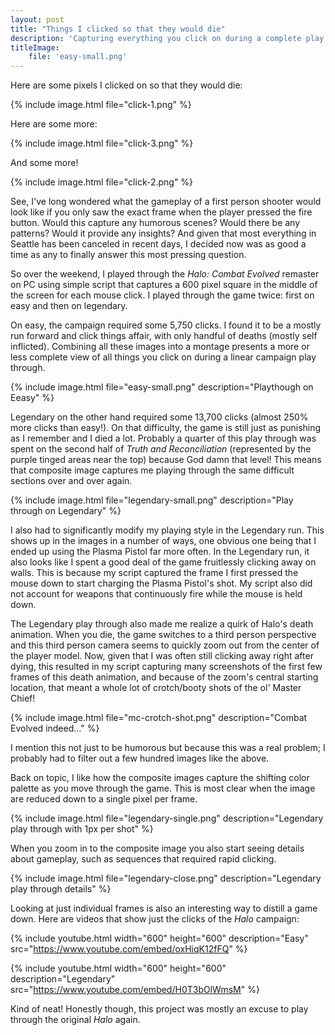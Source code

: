 ```yaml
---
layout: post
title: "Things I clicked so that they would die"
description: 'Capturing everything you click on during a complete play through of the original Halo'
titleImage:
    file: 'easy-small.png'
---
```


Here are some pixels I clicked on so that they would die:

{% include image.html file="click-1.png" %}

Here are some more:

{% include image.html file="click-3.png" %}

And some more!

{% include image.html file="click-2.png" %}

See, I've long wondered what the gameplay of a first person shooter would look like if you only saw the exact frame when the player pressed the fire button. Would this capture any humorous scenes? Would there be any patterns? Would it provide any insights? And given that most everything in Seattle has been canceled in recent days, I decided now was as good a time as any to finally answer this most pressing question.

So over the weekend, I played through the *Halo: Combat Evolved* remaster on PC using simple script that captures a 600 pixel square in the middle of the screen for each mouse click. I played through the game twice: first on easy and then on legendary.

On easy, the campaign required some 5,750 clicks. I found it to be a mostly run forward and click things affair, with only handful of deaths (mostly self inflicted). Combining all these images into a montage presents a more or less complete view of all things you click on during a linear campaign play through.

{% include image.html file="easy-small.png"  description="Playthough on Eeasy" %}

Legendary on the other hand required some 13,700 clicks (almost 250% more clicks than easy!). On that difficulty, the game is still just as punishing as I remember and I died a lot. Probably a quarter of this play through was spent on the second half of *Truth and Reconciliation* (represented by the purple tinged areas near the top) because God damn that level! This means that composite image captures me playing through the same difficult sections over and over again.

{% include image.html file="legendary-small.png" description="Play through on Legendary" %}

I also had to significantly modify my playing style in the Legendary run. This shows up in the images in a number of ways, one obvious one being that I ended up using the Plasma Pistol far more often. In the Legendary run, it also looks like I spent a good deal of the game fruitlessly clicking away on walls. This is because my script captured the frame I first pressed the mouse down to start charging the Plasma Pistol's shot. My script also did not account for weapons that continuously fire while the mouse is held down.

The Legendary play through also made me realize a quirk of Halo's death animation. When you die, the game switches to a third person perspective and this third person camera seems to quickly zoom out from the center of the player model. Now, given that I was often still clicking away right after dying, this resulted in my script capturing many screenshots of the first few frames of this death animation, and because of the zoom's central starting location, that meant a whole lot of crotch/booty shots of the ol' Master Chief! 

{% include image.html file="mc-crotch-shot.png" description="Combat Evolved indeed..." %}

I mention this not just to be humorous but because this was a real problem; I probably had to filter out a few hundred images like the above.

Back on topic, I like how the composite images capture the shifting color palette as you move through the game. This is most clear when the image are reduced down to a single pixel per frame.

{% include image.html file="legendary-single.png" description="Legendary play through with 1px per shot" %}

When you zoom in to the composite image you also start seeing details about gameplay, such as sequences that required rapid clicking.

{% include image.html file="legendary-close.png" description="Legendary play through details" %}

Looking at just individual frames is also an interesting way to distill a game down. Here are videos that show just the clicks of the *Halo* campaign:

{% include youtube.html width="600" height="600" description="Easy" src="https://www.youtube.com/embed/oxHiqK12fFQ" %}

{% include youtube.html width="600" height="600" description="Legendary" src="https://www.youtube.com/embed/H0T3bOlWmsM" %}

Kind of neat! Honestly though, this project was mostly an excuse to play through the original *Halo* again. 

<!-- After playing though Reach for the first time recently, I was worried that the original game wouldn't hold up. At the higher difficulties, it definitely does (although it can also be super frustrating ) -->

